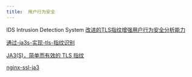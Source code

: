```yaml
---
title:  用户行为安全
---
```


IDS Intrusion Detection System
[改进的TLS指纹增强用户行为安全分析能力](http://www.jsjkx.com/CN/article/openArticlePDF.jsp?id=18951)


[通过-ja3s-实现-tls-指纹识别](https://www.guildhab.top/2021/04/通过-ja3s-实现-tls-指纹识别)

[JA3(S)，简单而有效的 TLS 指纹](https://www.tr0y.wang/2020/06/28/ja3/)

[nginx-ssl-ja3](https://github.com/fooinha/nginx-ssl-ja3)